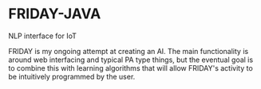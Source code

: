 # FRIDAY-JAVA
NLP interface for IoT 

FRIDAY is my ongoing attempt at creating an AI. The main functionality is around web interfacing and typical PA type things, but the eventual goal is to combine this with learning algorithms that will allow FRIDAY's activity to be intuitively programmed by the user.
